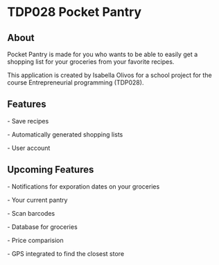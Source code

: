 <h1> TDP028 Pocket Pantry</h1>


<h2>About</h2>

Pocket Pantry is made for you who wants to be able to easily get a shopping list for your groceries from your favorite recipes. 

This application is created by Isabella Olivos for a school project for the course Entrepreneurial programming (TDP028).

<h2>Features</h2>
<p>- Save recipes</p>
<p>- Automatically generated shopping lists</p>
<p>- User account</p>

<h2> Upcoming Features</h2>
<p>- Notifications for exporation dates on your groceries</p>
<p>- Your current pantry</p>
<p>- Scan barcodes</p>
<p>- Database for groceries</p>
<p>- Price comparision</p>
<p>- GPS integrated to find the closest store</p>
